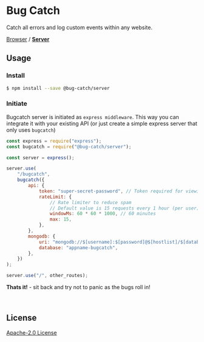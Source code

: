 # Bug Catch

Catch all errors and log custom events within any website.

[Browser](https://github.com/bug-catch/browser) / [**Server**](https://github.com/bug-catch/server)

## Usage

### Install

```bash
$ npm install --save @bug-catch/server
```

### Initiate

Bugcatch server is initiated as `express middleware`. This way you can integrate it with your existing API (or just create a simple express server that only uses `bugcatch`)

```javascript
const express = require("express");
const bugcatch = require("@bug-catch/server");

const server = express();

server.use(
    "/bugcatch",
    bugcatch({
        api: {
            token: "super-secret-password", // Token required for viewing collected data
            rateLimit: {
                // Rate limiter to reduce spam
                // Default value is 15 requests every 1 hour (per user)
                windowMs: 60 * 60 * 1000, // 60 minutes
                max: 15,
            },
        },
        mongodb: {
            uri: "mongodb://$[username]:$[password]@$[hostlist]/$[database]?authSource=$[authSource]",
            database: "appname-bugcatch",
        },
    })
);

server.use("/", other_routes);
```

**Thats it!** - sit back and try not to panic as the bugs roll in!

<br>

## License

[Apache-2.0 License](LICENSE)
